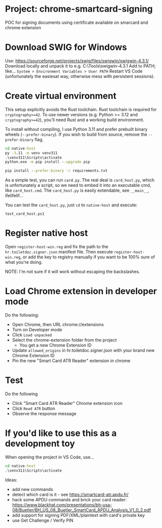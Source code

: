 # Project: chrome-smartcard-signing
POC for signing documents using certificate available on smarcard and chrome extension

# Download SWIG for Windows

Use: https://sourceforge.net/projects/swig/files/swigwin/swigwin-4.3.1/
Download locally and unpack it to e.g. C:\Tools\swigwin-4.3.1
Add to PATH; like... `System > Environment Variables > User PATH`
Restart VS Code (unfortunately the easiesat way, otherwise mess with persistent sessions).

# Create virtual environment

This setup explicitly avoids the Rust toolchain. Rust toolchain is required for `cryptography>=42`.
To use newer versions (e.g. Python >= 3.12 and `cryptography>=42`), you'll need Rust and a working build environment.

To install without compiling, I use Python 3.11 and prefer prebuilt binary wheels (`--prefer-binary`).
If you wish to build from source, remove the `--prefer-binary` flag.

```cmd
cd native-host
py -3.11 -m venv venv311
.\venv311\Scripts\activate
python.exe -m pip install --upgrade pip

pip install --prefer-binary -r requirements.txt
```

As a simple test, you can run `card.py`.
The real deal is `card_host.py`, which is unfortunately a script, so we need to embed it into an executable cmd, like `card_host.cmd`.
The `card_host.py` is easily extendable, see `__main__`, ifelifelif...

You can test the `card_host.py`, just `cd` to `native-host` and execute:

    test_card_host.ps1

# Register native host

Open `register-host-win.reg` and fix the path to the `hr.toiletdoc.signer.json` manifest file.
Then execute `register-host-win.reg`, or add the key to registry manually if you want to be 100% sure of what you're doing.

NOTE: I'm not sure if it will work without escaping the backslashes.

# Load Chrome extension in developer mode

Do the following:
- Open Chrome, then URL chrome://extensions
- Turn on Developer mode
- Click `Load unpacked`
- Select the chrome-extension folder from the project
    - You get a new Chrome Extension ID
- Update `allowed_origins` in hr.toiletdoc.signer.json with your brand new Chrome Extension ID
- Pin the new "Smart Card ATR Reader" extension in chrome

# Test

Do the following
- Click "Smart Card ATR Reader" Chrome extension icon
- Click `Read ATR` button
- Observe the response message

# If you'd like to use this as a development toy

When opening the project in VS Code, use...

```cmd
cd native-host
.\venv311\Scripts\activate
```

Ideas:
- add new commands
- detect which card is it - see https://smartcard-atr.apdu.fr/
- hack some APDU commands and brick your card reader: https://www.blackhat.com/presentations/bh-usa-08/Buetler/BH_US_08_Buetler_SmartCard_APDU_Analysis_V1_0_2.pdf
- add support for signing PDF/XML/plaintext with card's private key
- use Get Challenge / Verify PIN
